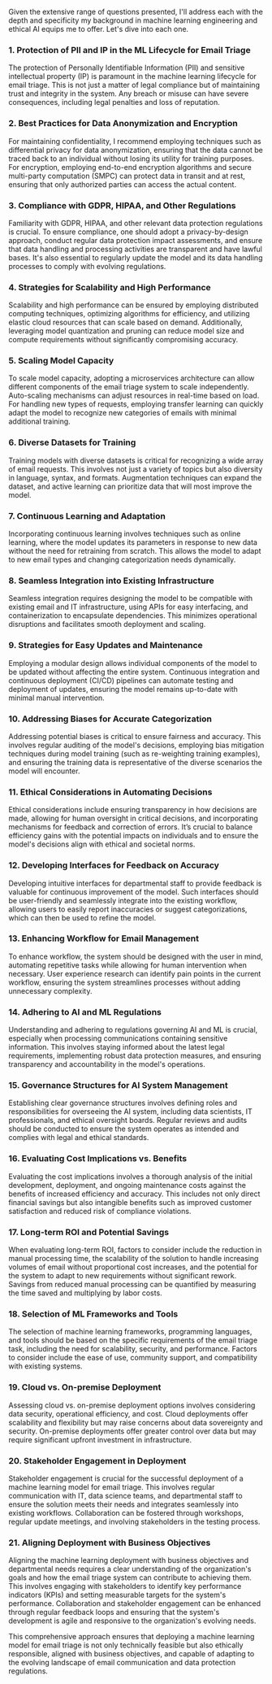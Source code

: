 Given the extensive range of questions presented, I'll address each with the depth and specificity my background in machine learning engineering and ethical AI equips me to offer. Let's dive into each one.

### 1. Protection of PII and IP in the ML Lifecycle for Email Triage

The protection of Personally Identifiable Information (PII) and sensitive intellectual property (IP) is paramount in the machine learning lifecycle for email triage. This is not just a matter of legal compliance but of maintaining trust and integrity in the system. Any breach or misuse can have severe consequences, including legal penalties and loss of reputation.

### 2. Best Practices for Data Anonymization and Encryption

For maintaining confidentiality, I recommend employing techniques such as differential privacy for data anonymization, ensuring that the data cannot be traced back to an individual without losing its utility for training purposes. For encryption, employing end-to-end encryption algorithms and secure multi-party computation (SMPC) can protect data in transit and at rest, ensuring that only authorized parties can access the actual content.

### 3. Compliance with GDPR, HIPAA, and Other Regulations

Familiarity with GDPR, HIPAA, and other relevant data protection regulations is crucial. To ensure compliance, one should adopt a privacy-by-design approach, conduct regular data protection impact assessments, and ensure that data handling and processing activities are transparent and have lawful bases. It's also essential to regularly update the model and its data handling processes to comply with evolving regulations.

### 4. Strategies for Scalability and High Performance

Scalability and high performance can be ensured by employing distributed computing techniques, optimizing algorithms for efficiency, and utilizing elastic cloud resources that can scale based on demand. Additionally, leveraging model quantization and pruning can reduce model size and compute requirements without significantly compromising accuracy.

### 5. Scaling Model Capacity

To scale model capacity, adopting a microservices architecture can allow different components of the email triage system to scale independently. Auto-scaling mechanisms can adjust resources in real-time based on load. For handling new types of requests, employing transfer learning can quickly adapt the model to recognize new categories of emails with minimal additional training.

### 6. Diverse Datasets for Training

Training models with diverse datasets is critical for recognizing a wide array of email requests. This involves not just a variety of topics but also diversity in language, syntax, and formats. Augmentation techniques can expand the dataset, and active learning can prioritize data that will most improve the model.

### 7. Continuous Learning and Adaptation

Incorporating continuous learning involves techniques such as online learning, where the model updates its parameters in response to new data without the need for retraining from scratch. This allows the model to adapt to new email types and changing categorization needs dynamically.

### 8. Seamless Integration into Existing Infrastructure

Seamless integration requires designing the model to be compatible with existing email and IT infrastructure, using APIs for easy interfacing, and containerization to encapsulate dependencies. This minimizes operational disruptions and facilitates smooth deployment and scaling.

### 9. Strategies for Easy Updates and Maintenance

Employing a modular design allows individual components of the model to be updated without affecting the entire system. Continuous integration and continuous deployment (CI/CD) pipelines can automate testing and deployment of updates, ensuring the model remains up-to-date with minimal manual intervention.

### 10. Addressing Biases for Accurate Categorization

Addressing potential biases is critical to ensure fairness and accuracy. This involves regular auditing of the model's decisions, employing bias mitigation techniques during model training (such as re-weighting training examples), and ensuring the training data is representative of the diverse scenarios the model will encounter.

### 11. Ethical Considerations in Automating Decisions

Ethical considerations include ensuring transparency in how decisions are made, allowing for human oversight in critical decisions, and incorporating mechanisms for feedback and correction of errors. It’s crucial to balance efficiency gains with the potential impacts on individuals and to ensure the model's decisions align with ethical and societal norms.

### 12. Developing Interfaces for Feedback on Accuracy

Developing intuitive interfaces for departmental staff to provide feedback is valuable for continuous improvement of the model. Such interfaces should be user-friendly and seamlessly integrate into the existing workflow, allowing users to easily report inaccuracies or suggest categorizations, which can then be used to refine the model.

### 13. Enhancing Workflow for Email Management

To enhance workflow, the system should be designed with the user in mind, automating repetitive tasks while allowing for human intervention when necessary. User experience research can identify pain points in the current workflow, ensuring the system streamlines processes without adding unnecessary complexity.

### 14. Adhering to AI and ML Regulations

Understanding and adhering to regulations governing AI and ML is crucial, especially when processing communications containing sensitive information. This involves staying informed about the latest legal requirements, implementing robust data protection measures, and ensuring transparency and accountability in the model's operations.

### 15. Governance Structures for AI System Management

Establishing clear governance structures involves defining roles and responsibilities for overseeing the AI system, including data scientists, IT professionals, and ethical oversight boards. Regular reviews and audits should be conducted to ensure the system operates as intended and complies with legal and ethical standards.

### 16. Evaluating Cost Implications vs. Benefits

Evaluating the cost implications involves a thorough analysis of the initial development, deployment, and ongoing maintenance costs against the benefits of increased efficiency and accuracy. This includes not only direct financial savings but also intangible benefits such as improved customer satisfaction and reduced risk of compliance violations.

### 17. Long-term ROI and Potential Savings

When evaluating long-term ROI, factors to consider include the reduction in manual processing time, the scalability of the solution to handle increasing volumes of email without proportional cost increases, and the potential for the system to adapt to new requirements without significant rework. Savings from reduced manual processing can be quantified by measuring the time saved and multiplying by labor costs.

### 18. Selection of ML Frameworks and Tools

The selection of machine learning frameworks, programming languages, and tools should be based on the specific requirements of the email triage task, including the need for scalability, security, and performance. Factors to consider include the ease of use, community support, and compatibility with existing systems.

### 19. Cloud vs. On-premise Deployment

Assessing cloud vs. on-premise deployment options involves considering data security, operational efficiency, and cost. Cloud deployments offer scalability and flexibility but may raise concerns about data sovereignty and security. On-premise deployments offer greater control over data but may require significant upfront investment in infrastructure.

### 20. Stakeholder Engagement in Deployment

Stakeholder engagement is crucial for the successful deployment of a machine learning model for email triage. This involves regular communication with IT, data science teams, and departmental staff to ensure the solution meets their needs and integrates seamlessly into existing workflows. Collaboration can be fostered through workshops, regular update meetings, and involving stakeholders in the testing process.

### 21. Aligning Deployment with Business Objectives

Aligning the machine learning deployment with business objectives and departmental needs requires a clear understanding of the organization's goals and how the email triage system can contribute to achieving them. This involves engaging with stakeholders to identify key performance indicators (KPIs) and setting measurable targets for the system's performance. Collaboration and stakeholder engagement can be enhanced through regular feedback loops and ensuring that the system's development is agile and responsive to the organization's evolving needs.

This comprehensive approach ensures that deploying a machine learning model for email triage is not only technically feasible but also ethically responsible, aligned with business objectives, and capable of adapting to the evolving landscape of email communication and data protection regulations.